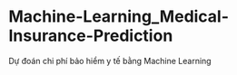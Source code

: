 # Machine-Learning_Medical-Insurance-Prediction
Dự đoán chi phí bảo hiểm y tế bằng Machine Learning
